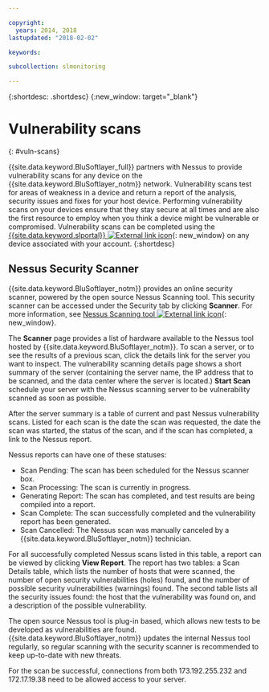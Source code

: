 ```yaml
---

copyright:
  years: 2014, 2018
lastupdated: "2018-02-02"

keywords:

subcollection: slmonitoring

---
```


{:shortdesc: .shortdesc}
{:new_window: target="_blank"}

# Vulnerability scans
{: #vuln-scans}

{{site.data.keyword.BluSoftlayer_full}} partners with Nessus to provide vulnerability scans for any device on the {{site.data.keyword.BluSoftlayer_notm}} network.  Vulnerability scans test for areas of weakness in a device and return a report of the analysis, security issues and fixes for your host device.  Performing vulnerability scans on your devices ensure that they stay secure at all times and are also the first resource to employ when you think a device might be vulnerable or compromised.  Vulnerability scans can be completed using the [{{site.data.keyword.slportal}} ![External link icon](../../icons/launch-glyph.svg "External link icon")](https://control.softlayer.com/){: new_window} on any device associated with your account.
{:shortdesc}

## Nessus Security Scanner
{{site.data.keyword.BluSoftlayer_notm}} provides an online security scanner, powered by the open source Nessus Scanning tool. This security scanner can be accessed under the Security tab by clicking **Scanner**. For more information, see [Nessus Scanning tool ![External link icon](../../icons/launch-glyph.svg "External link icon")](http://www.nessus.org/nessus/){: new_window}.

The **Scanner** page provides a list of hardware available to the Nessus tool hosted by {{site.data.keyword.BluSoftlayer_notm}}. To scan a server, or to see the results of a previous scan, click the details link for the server you want to inspect. The vulnerability scanning details page shows a short summary of the server (containing the server name, the IP address that to be scanned, and the data center where the server is located.) **Start Scan** schedule your server with the Nessus scanning server to be vulnerability scanned as soon as possible.

After the server summary is a table of current and past Nessus vulnerability scans. Listed for each scan is the date the scan was requested, the date the scan was started, the status of the scan, and if the scan has completed, a link to the Nessus report.

Nessus reports can have one of these statuses:

* Scan Pending: The scan has been scheduled for the Nessus scanner box.
* Scan Processing: The scan is currently in progress.
* Generating Report: The scan has completed, and test results are being compiled into a report.
* Scan Complete: The scan successfully completed and the vulnerability report has been generated.
* Scan Cancelled: The Nessus scan was manually canceled by a {{site.data.keyword.BluSoftlayer_notm}} technician.

For all successfully completed Nessus scans listed in this table, a report can be viewed by clicking **View Report**. The report has two tables: a Scan Details table, which lists the number of hosts that were scanned, the number of open security vulnerabilities (holes) found, and the number of possible security vulnerabilities (warnings) found. The second table lists all the security issues found: the host that the vulnerability was found on, and a description of the possible vulnerability.

The open source Nessus tool is plug-in based, which allows new tests to be developed as vulnerabilities are found. {{site.data.keyword.BluSoftlayer_notm}} updates the internal Nessus tool regularly, so regular scanning with the security scanner is recommended to keep up-to-date with new threats.

For the scan be successful, connections from both 173.192.255.232 and 172.17.19.38 need to be allowed access to your server.
